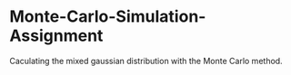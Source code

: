 # Monte-Carlo-Simulation-Assignment
Caculating the mixed gaussian distribution with the Monte Carlo method.
